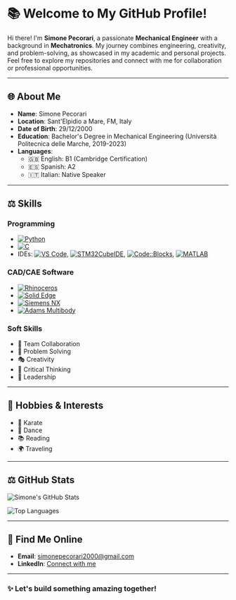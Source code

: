 # 📚 Welcome to My GitHub Profile!

Hi there! I'm **Simone Pecorari**, a passionate **Mechanical Engineer** with a background in **Mechatronics**. My journey combines engineering, creativity, and problem-solving, as showcased in my academic and personal projects. Feel free to explore my repositories and connect with me for collaboration or professional opportunities. 

---

## 🌐 About Me

- **Name**: Simone Pecorari
- **Location**: Sant'Elpidio a Mare, FM, Italy
- **Date of Birth**: 29/12/2000
- **Education**: Bachelor's Degree in Mechanical Engineering (Università Politecnica delle Marche, 2019-2023)
- **Languages**:
  - 🇬🇧 English: B1 (Cambridge Certification)
  - 🇪🇸 Spanish: A2
  - 🇮🇹 Italian: Native Speaker

---

## ⚖️ Skills

### Programming
- [![Python](https://img.shields.io/badge/Python-3776AB?style=for-the-badge&logo=python&logoColor=white)](https://www.python.org/)
- [![C](https://img.shields.io/badge/C-A8B9CC?style=for-the-badge&logo=c&logoColor=white)](https://en.wikipedia.org/wiki/C_(programming_language))
- IDEs: [![VS Code](https://img.shields.io/badge/Visual_Studio_Code-0078D4?style=for-the-badge&logo=visual%20studio%20code&logoColor=white)](https://code.visualstudio.com/), [![STM32CubeIDE](https://img.shields.io/badge/STM32CubeIDE-003B75?style=for-the-badge)](https://www.st.com/en/development-tools/stm32cubeide.html), [![Code::Blocks](https://img.shields.io/badge/Code--Blocks-000000?style=for-the-badge)](http://www.codeblocks.org/), [![MATLAB](https://img.shields.io/badge/MATLAB-FF7F00?style=for-the-badge&logo=mathworks&logoColor=white)](https://www.mathworks.com/products/matlab.html)

### CAD/CAE Software
- [![Rhinoceros](https://img.shields.io/badge/Rhinoceros-02569B?style=for-the-badge)](https://www.rhino3d.com/)
- [![Solid Edge](https://img.shields.io/badge/Solid--Edge-FFCC00?style=for-the-badge)](https://solidedge.siemens.com/)
- [![Siemens NX](https://img.shields.io/badge/Siemens--NX-0078D7?style=for-the-badge)](https://www.plm.automation.siemens.com/global/en/products/nx/)
- [![Adams Multibody](https://img.shields.io/badge/Adams--Multibody-34A853?style=for-the-badge)](https://www.mscsoftware.com/product/adams)

### Soft Skills
- 🤝 Team Collaboration
- 🧩 Problem Solving
- 🎭 Creativity
- 🌟 Critical Thinking
- 🎯 Leadership

---

## 🔄 Hobbies & Interests

- 🥋 Karate
- 🕺 Dance
- 📚 Reading
- 🌍 Traveling

---

## ⚖️ GitHub Stats

![Simone's GitHub Stats](https://github-readme-stats.vercel.app/api?username=SimonePecorari&show_icons=true&theme=radical)

![Top Languages](https://github-readme-stats.vercel.app/api/top-langs/?username=SimonePecorari&layout=compact&theme=radical)

---

## 🔎 Find Me Online

- **Email**: [simonepecorari2000@gmail.com](mailto:simonepecorari2000@gmail.com)
- **LinkedIn**: [Connect with me](https://www.linkedin.com/in/simone-pecorari/)

---

### ✨ Let's build something amazing together!
